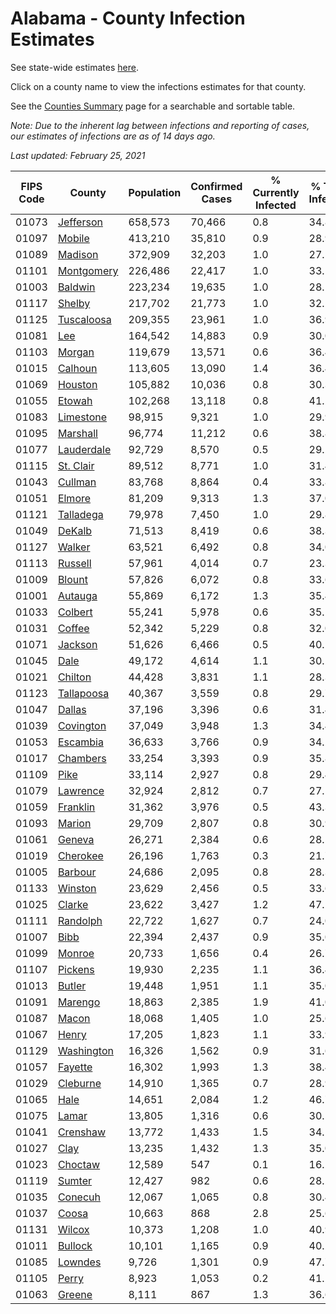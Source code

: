# Alabama - County Infection Estimates

See state-wide estimates [here](/infections/us-al).

Click on a county name to view the infections estimates for that county.

See the [Counties Summary](/infections/summary-counties) page for a searchable and sortable table.

*Note: Due to the inherent lag between infections and reporting of cases, our estimates of infections are as of 14 days ago.*

*Last updated: February 25, 2021*

|   FIPS Code |                   County |   Population |   Confirmed Cases |   % Currently Infected |   % Total Infected |
|-------------|--------------------------|--------------|-------------------|------------------------|--------------------|
|       01073 |   [Jefferson](jefferson) |      658,573 |            70,466 |                    0.8 |               34.8 |
|       01097 |         [Mobile](mobile) |      413,210 |            35,810 |                    0.9 |               28.9 |
|       01089 |       [Madison](madison) |      372,909 |            32,203 |                    1.0 |               27.5 |
|       01101 | [Montgomery](montgomery) |      226,486 |            22,417 |                    1.0 |               33.1 |
|       01003 |       [Baldwin](baldwin) |      223,234 |            19,635 |                    1.0 |               28.1 |
|       01117 |         [Shelby](shelby) |      217,702 |            21,773 |                    1.0 |               32.2 |
|       01125 | [Tuscaloosa](tuscaloosa) |      209,355 |            23,961 |                    1.0 |               36.9 |
|       01081 |               [Lee](lee) |      164,542 |            14,883 |                    0.9 |               30.0 |
|       01103 |         [Morgan](morgan) |      119,679 |            13,571 |                    0.6 |               36.4 |
|       01015 |       [Calhoun](calhoun) |      113,605 |            13,090 |                    1.4 |               36.4 |
|       01069 |       [Houston](houston) |      105,882 |            10,036 |                    0.8 |               30.3 |
|       01055 |         [Etowah](etowah) |      102,268 |            13,118 |                    0.8 |               41.2 |
|       01083 |   [Limestone](limestone) |       98,915 |             9,321 |                    1.0 |               29.9 |
|       01095 |     [Marshall](marshall) |       96,774 |            11,212 |                    0.6 |               38.8 |
|       01077 | [Lauderdale](lauderdale) |       92,729 |             8,570 |                    0.5 |               29.2 |
|       01115 |   [St. Clair](st.-clair) |       89,512 |             8,771 |                    1.0 |               31.4 |
|       01043 |       [Cullman](cullman) |       83,768 |             8,864 |                    0.4 |               33.8 |
|       01051 |         [Elmore](elmore) |       81,209 |             9,313 |                    1.3 |               37.0 |
|       01121 |   [Talladega](talladega) |       79,978 |             7,450 |                    1.0 |               29.8 |
|       01049 |         [DeKalb](dekalb) |       71,513 |             8,419 |                    0.6 |               38.3 |
|       01127 |         [Walker](walker) |       63,521 |             6,492 |                    0.8 |               34.0 |
|       01113 |       [Russell](russell) |       57,961 |             4,014 |                    0.7 |               23.3 |
|       01009 |         [Blount](blount) |       57,826 |             6,072 |                    0.8 |               33.6 |
|       01001 |       [Autauga](autauga) |       55,869 |             6,172 |                    1.3 |               35.4 |
|       01033 |       [Colbert](colbert) |       55,241 |             5,978 |                    0.6 |               35.1 |
|       01031 |         [Coffee](coffee) |       52,342 |             5,229 |                    0.8 |               32.0 |
|       01071 |       [Jackson](jackson) |       51,626 |             6,466 |                    0.5 |               40.1 |
|       01045 |             [Dale](dale) |       49,172 |             4,614 |                    1.1 |               30.2 |
|       01021 |       [Chilton](chilton) |       44,428 |             3,831 |                    1.1 |               28.3 |
|       01123 | [Tallapoosa](tallapoosa) |       40,367 |             3,559 |                    0.8 |               29.7 |
|       01047 |         [Dallas](dallas) |       37,196 |             3,396 |                    0.6 |               31.4 |
|       01039 |   [Covington](covington) |       37,049 |             3,948 |                    1.3 |               34.4 |
|       01053 |     [Escambia](escambia) |       36,633 |             3,766 |                    0.9 |               34.2 |
|       01017 |     [Chambers](chambers) |       33,254 |             3,393 |                    0.9 |               35.8 |
|       01109 |             [Pike](pike) |       33,114 |             2,927 |                    0.8 |               29.4 |
|       01079 |     [Lawrence](lawrence) |       32,924 |             2,812 |                    0.7 |               27.1 |
|       01059 |     [Franklin](franklin) |       31,362 |             3,976 |                    0.5 |               43.3 |
|       01093 |         [Marion](marion) |       29,709 |             2,807 |                    0.8 |               30.9 |
|       01061 |         [Geneva](geneva) |       26,271 |             2,384 |                    0.6 |               28.5 |
|       01019 |     [Cherokee](cherokee) |       26,196 |             1,763 |                    0.3 |               21.7 |
|       01005 |       [Barbour](barbour) |       24,686 |             2,095 |                    0.8 |               28.3 |
|       01133 |       [Winston](winston) |       23,629 |             2,456 |                    0.5 |               33.6 |
|       01025 |         [Clarke](clarke) |       23,622 |             3,427 |                    1.2 |               47.2 |
|       01111 |     [Randolph](randolph) |       22,722 |             1,627 |                    0.7 |               24.0 |
|       01007 |             [Bibb](bibb) |       22,394 |             2,437 |                    0.9 |               35.0 |
|       01099 |         [Monroe](monroe) |       20,733 |             1,656 |                    0.4 |               26.7 |
|       01107 |       [Pickens](pickens) |       19,930 |             2,235 |                    1.1 |               36.4 |
|       01013 |         [Butler](butler) |       19,448 |             1,951 |                    1.1 |               35.0 |
|       01091 |       [Marengo](marengo) |       18,863 |             2,385 |                    1.9 |               41.0 |
|       01087 |           [Macon](macon) |       18,068 |             1,405 |                    1.0 |               25.6 |
|       01067 |           [Henry](henry) |       17,205 |             1,823 |                    1.1 |               33.9 |
|       01129 | [Washington](washington) |       16,326 |             1,562 |                    0.9 |               31.6 |
|       01057 |       [Fayette](fayette) |       16,302 |             1,993 |                    1.3 |               38.4 |
|       01029 |     [Cleburne](cleburne) |       14,910 |             1,365 |                    0.7 |               28.9 |
|       01065 |             [Hale](hale) |       14,651 |             2,084 |                    1.2 |               46.7 |
|       01075 |           [Lamar](lamar) |       13,805 |             1,316 |                    0.6 |               30.5 |
|       01041 |     [Crenshaw](crenshaw) |       13,772 |             1,433 |                    1.5 |               34.1 |
|       01027 |             [Clay](clay) |       13,235 |             1,432 |                    1.3 |               35.0 |
|       01023 |       [Choctaw](choctaw) |       12,589 |               547 |                    0.1 |               16.2 |
|       01119 |         [Sumter](sumter) |       12,427 |               982 |                    0.6 |               28.2 |
|       01035 |       [Conecuh](conecuh) |       12,067 |             1,065 |                    0.8 |               30.4 |
|       01037 |           [Coosa](coosa) |       10,663 |               868 |                    2.8 |               25.6 |
|       01131 |         [Wilcox](wilcox) |       10,373 |             1,208 |                    1.0 |               40.9 |
|       01011 |       [Bullock](bullock) |       10,101 |             1,165 |                    0.9 |               40.2 |
|       01085 |       [Lowndes](lowndes) |        9,726 |             1,301 |                    0.9 |               47.7 |
|       01105 |           [Perry](perry) |        8,923 |             1,053 |                    0.2 |               41.2 |
|       01063 |         [Greene](greene) |        8,111 |               867 |                    1.3 |               36.6 |
